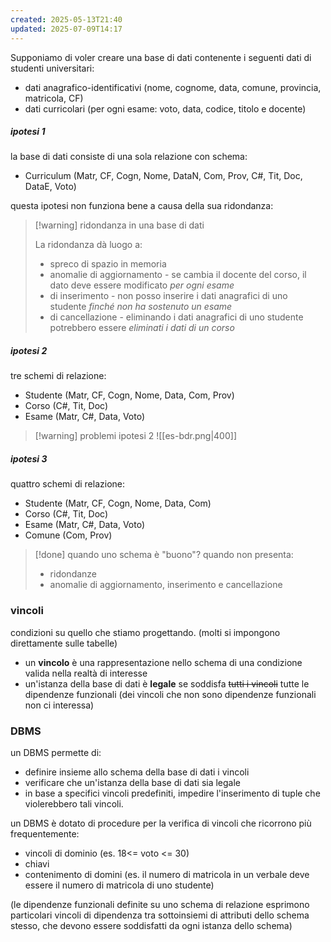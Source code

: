 ```yaml
---
created: 2025-05-13T21:40
updated: 2025-07-09T14:17
---
```

Supponiamo di voler creare una base di dati contenente i seguenti dati di studenti universitari:
- dati anagrafico-identificativi (nome, cognome, data, comune, provincia, matricola, CF)
- dati curricolari (per ogni esame: voto, data, codice, titolo e docente)
##### ipotesi 1
la base di dati consiste di una sola relazione con schema:
- Curriculum (Matr, CF, Cogn, Nome, DataN, Com, Prov, C#, Tit, Doc, DataE, Voto)
 
questa ipotesi non funziona bene a causa della sua ridondanza: 
>[!warning] ridondanza in una base di dati 
> 
> La ridondanza dà luogo a:
> - spreco di spazio in memoria
> - anomalie di aggiornamento - se cambia il docente del corso, il dato deve essere modificato *per ogni esame*
> - di inserimento - non posso inserire i dati anagrafici di uno studente *finché non ha sostenuto un esame*
> - di cancellazione - eliminando i dati anagrafici di uno studente potrebbero essere *eliminati i dati di un corso*

##### ipotesi 2
tre schemi di relazione:
- Studente (Matr, CF, Cogn, Nome, Data, Com, Prov)
- Corso (C#, Tit, Doc)
- Esame (Matr, C#, Data, Voto)

>[!warning] problemi ipotesi 2
>![[es-bdr.png|400]]

##### ipotesi 3
quattro schemi di relazione:
- Studente (Matr, CF, Cogn, Nome, Data, Com)
-  Corso (C#, Tit, Doc)
- Esame (Matr, C#, Data, Voto)
- Comune (Com, Prov)

>[!done] quando uno schema è "buono"?
>quando non presenta:
>- ridondanze
>- anomalie di aggiornamento, inserimento e cancellazione
### vincoli
condizioni su quello che stiamo progettando.
(molti si impongono direttamente sulle tabelle)
- un **vincolo** è una rappresentazione nello schema di una condizione valida nella realtà di interesse
- un'istanza della base di dati è **legale** se soddisfa ~~tutti i vincoli~~ tutte le dipendenze funzionali (dei vincoli che non sono dipendenze funzionali non ci interessa)

### DBMS
un DBMS permette di:
- definire insieme allo schema della base di dati i vincoli
- verificare che un'istanza della base di dati sia legale
- in base a specifici vincoli predefiniti, impedire l'inserimento di tuple che violerebbero tali vincoli.

un DBMS è dotato di procedure per la verifica di vincoli che ricorrono più frequentemente:
- vincoli di dominio (es. 18<= voto <= 30)
- chiavi
- contenimento di domini (es. il numero di matricola in un verbale deve essere il numero di matricola di uno studente)

(le dipendenze funzionali definite su uno schema di relazione esprimono particolari vincoli di dipendenza tra sottoinsiemi di attributi dello schema stesso, che devono essere soddisfatti da ogni istanza dello schema)